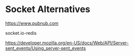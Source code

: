 # Socket Alternatives

https://www.pubnub.com

socket.io-redis

https://developer.mozilla.org/en-US/docs/Web/API/Server-sent_events/Using_server-sent_events